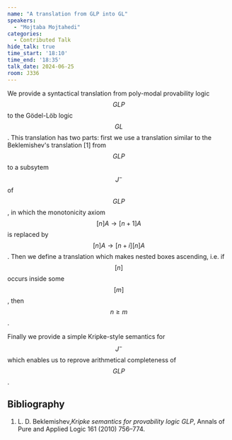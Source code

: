 ```yaml
---
name: "A translation from GLP into GL"
speakers:
  - "Mojtaba Mojtahedi"
categories:
  - Contributed Talk
hide_talk: true
time_start: '18:10'
time_end: '18:35'
talk_date: 2024-06-25
room: J336
---
```






We provide a syntactical translation from poly-modal provability logic $$GLP$$ 
to the Gödel-Löb logic $$GL$$.  This translation has two parts: first we use a translation 
similar to the Beklemishev's translation [1] from $$GLP$$ to a subsytem $$J^-$$
of $$GLP$$, in which the monotonicity axiom $$[n] A\to[n+1] A$$ is replaced by 
$$[n] A\to [n+i] [n] A$$. 
Then we define a translation which makes  nested boxes ascending, 
i.e. if $$[n]$$ occurs inside some $$[m]$$, then $$n\geq m$$.

Finally we provide a simple Kripke-style semantics for 
$$J^-$$  which enables us to reprove arithmetical completeness of $$GLP$$. 


## Bibliography
1. L. D. Beklemishev,_Kripke semantics for provability logic GLP_,  Annals of Pure and Applied Logic 161 (2010) 756–774.




 

